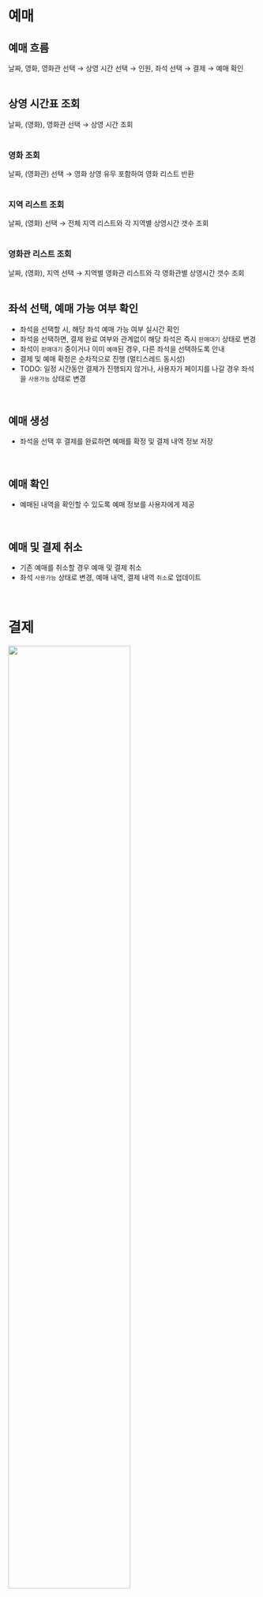 # 예매
## 예매 흐름
날짜, 영화, 영화관 선택 → 상영 시간 선택 → 인원, 좌석 선택 → 결제 → 예매 확인</br>
</br>

## 상영 시간표 조회
날짜, (영화), 영화관 선택 → 상영 시간 조회</br>
</br>

### 영화 조회
날짜, (영화관) 선택 → 영화 상영 유무 포함하여 영화 리스트 반환</br>
</br>

### 지역 리스트 조회
날짜, (영화) 선택 → 전체 지역 리스트와 각 지역별 상영시간 갯수 조회</br>
</br>

### 영화관 리스트 조회
날짜, (영화), 지역 선택 → 지역별 영화관 리스트와 각 영화관별 상영시간 갯수 조회</br>
</br>

## 좌석 선택, 예매 가능 여부 확인
- 좌석을 선택할 시, 해당 좌석 예매 가능 여부 실시간 확인
- 좌석을 선택하면, 결제 완료 여부와 관계없이 해당 좌석은 즉시 `판매대기` 상태로 변경
- 좌석이 `판매대기` 중이거나 이미 `예매`된 경우, 다른 좌석을 선택하도록 안내
- 결제 및 예매 확정은 순차적으로 진행 (멀티스레드 동시성)
- TODO: 일정 시간동안 결제가 진행되지 않거나, 사용자가 페이지를 나갈 경우 좌석을 `사용가능` 상태로 변경
</br>

## 예매 생성
- 좌석을 선택 후 결제를 완료하면 예매를 확정 및 결제 내역 정보 저장
</br>

## 예매 확인
- 예매된 내역을 확인할 수 있도록 예매 정보를 사용자에게 제공
</br>

## 예매 및 결제 취소
- 기존 예매를 취소할 경우 예매 및 결제 취소
- 좌석 `사용가능` 상태로 변경, 예매 내역, 결제 내역 `취소`로 업데이트
</br>

# 결제
<img src="https://github.com/user-attachments/assets/8eb37245-f362-4e25-be18-7a54c40ca735" width="70%">

## 결제 사전 검증
* 결제 요청은 스크립트를 조작하여 금액을 변조할 수 있다.
* PG로 결제 요청 전 주문 번호와 결제 금액을 서버로 전송하여 등록
* PG로 결제 요청된 금액이 사전에 등록한 금액과 일치하지 않을 경우 결제 차단
</br>

## 결제 사후 검증
* 정상 결제 처리 후 반환된 결제 번호와 결제 금액을 서버로 전송
* 서버에서 PG로 실제 결제 내역을 조회하여 요청 금액과 다를 경우 결제 취소 및 예매 실패 처리
* 검증이 통과할 경우 예매 확정
</br>

# 티켓
티켓 가격은 다음과 같이 계산된다.
1. 기본 가격 ex) 10,000원
2. 시간대별 요금 설정
   - 조조(아침) 할인: 20% 할인 (오전 6시 ~ 오전 10시)
   - 심야(밤) 할인: 10% 할인 (밤 10시 ~ 새벽 2시)
3. 상영관 유형 요금 설정
   - ex) IMAX 상영관: +3,000원
   - ex) 3D 상영관: +2,000원
   - 지역별로 다른 요금일 가능성 있음
